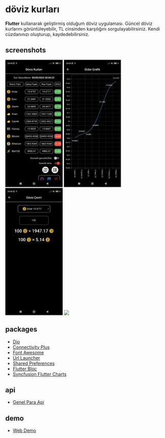 # döviz kurları

**Flutter** kullanarak geliştirmiş olduğum döviz uygulaması. Güncel döviz kurlarını görüntüleyebilir, TL cinsinden karşılığını sorgulayabilirsiniz. Kendi cüzdanınızı oluşturup, kaydedebilirsiniz.


## screenshots

<p>
  <img src="screenshots/anasayfa_ss.jpg" height="400">
  <img src="screenshots/grafik_ss.jpg" height="400">
  <img src="screenshots/ceviri_ss.jpg" height="400">
  <img src="screenshots/cüzdan_ss.jpg" height="400">
</p>

## packages

- [Dio](https://pub.dev/packages/dio)
- [Connectivity Plus](https://pub.dev/packages/connectivity_plus)
- [Font Awesome](https://pub.dev/packages/font_awesome_flutter)
- [Url Launcher](https://pub.dev/packages/url_launcher)
- [Shared Preferences](https://pub.dev/packages/shared_preferences)
- [Flutter Bloc](https://pub.dev/packages/flutter_bloc)
- [Syncfusion Flutter Charts](https://pub.dev/packages/syncfusion_flutter_charts)

## api

- [Genel Para Api](https://api.genelpara.com/embed/para-birimleri.json)

## demo

- [Web Demo](https://dovizkurlari.netlify.app)
